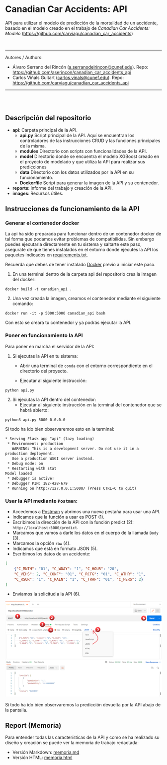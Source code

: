 # Canadian Car Accidents: API
API para utilizar el modelo de predicción de la mortalidad de un accidente, basado en el modelo creado 
en el trabajo de *Canadian Car Accidents: Modelo* (https://github.com/carviagu/canadian_car_accidents)

<br> 

---

Autores / Authors:

* Álvaro Serrano del Rincón (a.serranodelrincon@cunef.edu). Repo: https://github.com/aserincon/canadian_car_accidents_api
* Carlos Viñals Guitart (carlos.vinals@cunef.edu). Repo: https://github.com/carviagu/canadian_car_accidents_api

---
<br>
<br> 

## Descripción del repositorio

* **api**: Carpeta principal de la API.
  * **api.py** Script principal de la API. Aquí se encuentran los controladores de las instrucciones CRUD y las funciones principales de la misma.
  * **modules** Directorio con scripts con funcionalidades de la API. 
  * **model** Directorio donde se encuentra el modelo XGBoost creado en el proyecto de modelado y que utiliza la API para realizar sus predicciones
  * **data** Directorio con los datos utilizados por la API en su funcionamiento.
  * **Dockerfile** Script para generar la imagen de la API y su contenedor. 
* **reports**: Informe del trabajo y creación de la API.
* **images**: Recursos útiles.

## Instrucciones de funcionamiento de la API

### Generar el contenedor docker
La api ha sido preparada para funcionar dentro de un contenedor docker de tal forma que podamos evitar
problemas de compatibilidas. Sin embargo puedes ejecutarla directamente en tu sistema y saltarte este paso, asegurate 
de que tienes instalados en el entorno donde ejecutes la API los paquetes indicados en  [requirements.txt](api/requirements.txt).

Recuerda que debes de tener instalado [Docker](https://www.docker.com/) previo a iniciar este paso.

1. En una terminal dentro de la carpeta api del repositorio crea la imagen del docker:

```shell
docker build -t canadian_api .
```
2. Una vez creada la imagen, creamos el contenedor mediante el siguiente comando:

```shell
docker run -it -p 5000:5000 canadian_api bash
```
Con esto se creará tu contenedor y ya podrás ejecutar la API. 

### Poner en funcionamiento la API 
Para poner en marcha el servidor de la API:
1. Si ejecutas la API en tu sistema:
   * Abrir una terminal de ```conda``` con el entorno correspondiente en el directorio del proyecto.
  
   * Ejecutar al siguiente instrucción:
   
```shell
python api.py
```
2. Si ejecutas la API dentro del contenedor:
   * Ejecutar al siguiente instrucción en la terminal del contenedor que se habrá abierto:
    
```shell
python3 api.py 5000 0.0.0.0
```

Si todo ha ido bien observaremos esto en la terminal:
    
```shell
* Serving Flask app "api" (lazy loading)
 * Environment: production
   WARNING: This is a development server. Do not use it in a production deployment.
   Use a production WSGI server instead.
 * Debug mode: on
 * Restarting with stat
Model loaded
 * Debugger is active!
 * Debugger PIN: 182-428-679
 * Running on http://127.0.0.1:5000/ (Press CTRL+C to quit)

```

### Usar la API mediante ```Postman```:

* Accedemos a [Postman](https://www.postman.com/) y abrimos una nueva pestaña para usar una API.
* Indicamos que la función a usar es POST (1).
* Escribimos la dirección de la API con la función predict (2): ```http://localhost:5000/predict```.
* Marcamos que vamos a darle los datos en el cuerpo de la llamada ```Body``` (3).
* Marcamos la opción ```raw``` (4).
* Indicamos que está en formato JSON (5).
* Escribimos los datos de un accidente:
```json
[
    {"C_MNTH": "01", "C_WDAY": "1", "C_HOUR": "20", 
    "C_VEHS": 2, "C_CONF": "01", "C_RCFG": "01", "C_WTHR": "1", 
    "C_RSUR": "1", "C_RALN": "1", "C_TRAF": "01", "C_PERS": 2}
]
```
* Enviamos la solicitud a la API (6).


![](images/Postman_scheme.png)


Si todo ha ido bien observaremos la predicción devuelta por la API abajo de la pantalla. 


## Report (Memoria)
Para entender todas las características de la API y como se ha realizado su diseño y creación se puede ver la memoria
de trabajo redactada:
  * Versión Markdown: [memoria.md](reports/memoria.md)
  * Versión HTML: [memoria.html](html/memoria.html)

